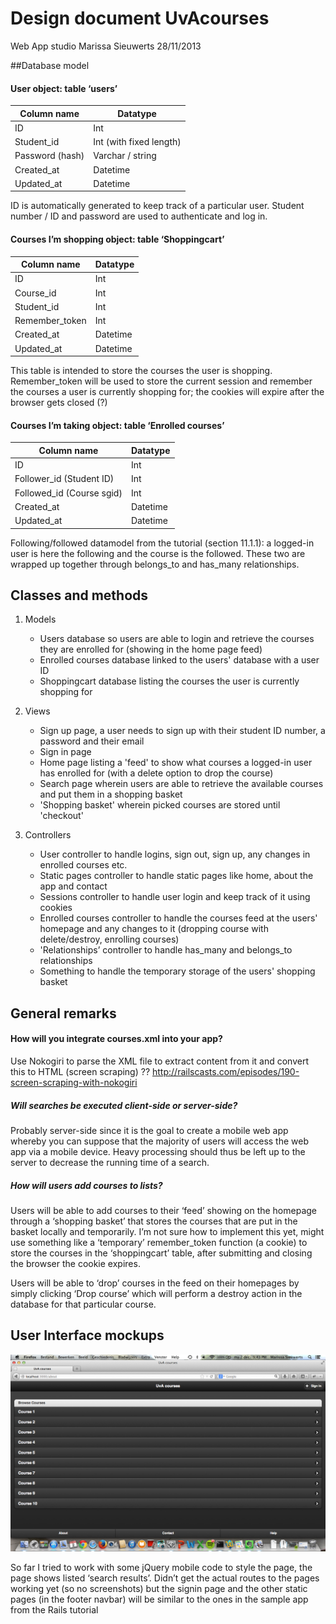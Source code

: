 # Design document UvAcourses
Web App studio
Marissa Sieuwerts
28/11/2013

##Database model

#### User object: table ‘users’

| Column name |	Datatype |
| ----| ---- |
| ID          |	Int      |
| Student_id  |	Int (with fixed length) |
| Password (hash)	| Varchar / string |
| Created_at | Datetime |
| Updated_at |	Datetime |

ID is automatically generated to keep track of a particular user. Student number / ID and password are used to authenticate and log in. 


#### Courses I’m shopping object: table ‘Shoppingcart’

| Column name | Datatype |
| ------  |  -----|
| ID| Int |
| Course_id	| Int |
| Student_id | Int |
| Remember_token |	Int |
| Created_at |	Datetime |
| Updated_at |	Datetime |

This table is intended to store the courses the user is shopping.
Remember_token will be used to store the current session and remember the courses a user is currently shopping for; the cookies will expire after the browser gets closed (?)


#### Courses I’m taking object: table ‘Enrolled courses’ 

| Column name |	Datatype |
| ------ | -------- |
| ID |	Int |
| Follower_id (Student ID) |	Int  |
| Followed_id (Course sgid)	| Int |
| Created_at |	Datetime |
| Updated_at |	Datetime |

Following/followed datamodel from the tutorial (section 11.1.1): a logged-in user is here the following and the course is the followed. These two are wrapped up together through belongs_to and has_many relationships.

## Classes and methods

1. Models 
	* Users database so users are able to login and retrieve the courses they are enrolled for (showing in the home page feed)
	* Enrolled courses database linked to the users' database with a user ID
	* Shoppingcart database listing the courses the user is currently shopping for

2. Views
	* Sign up page, a user needs to sign up with their student ID number, a password and their email
	* Sign in page
	* Home page listing a 'feed' to show what courses a logged-in user has enrolled for (with a delete option to drop the course)
	* Search page wherein users are able to retrieve the available courses and put them in a shopping basket
	* 'Shopping basket' wherein picked courses are stored until 'checkout'
	   
3. Controllers
	* User controller to handle logins, sign out, sign up, any changes in enrolled courses etc.
	* Static pages controller to handle static pages like home, about the app and contact
	* Sessions controller to handle user login and keep track of it using cookies	
	* Enrolled courses controller to handle the courses feed at the users' homepage and any changes to it (dropping course with delete/destroy, enrolling courses)
	* 'Relationships’ controller to handle has_many and belongs_to relationships
	* Something to handle the temporary storage of the users' shopping basket


## General remarks

#### How will you integrate courses.xml into your app?
Use Nokogiri to parse the XML file to extract content from it and convert this to HTML (screen scraping)  ??
http://railscasts.com/episodes/190-screen-scraping-with-nokogiri

##### Will searches be executed client-side or server-side?
Probably server-side since it is the goal to create a mobile web app whereby you can suppose that the majority of users will access the web app via a mobile device. Heavy  processing should thus be left up to the server to decrease the running time of a search. 

##### How will users add courses to lists?
Users will be able to add courses to their ‘feed’ showing on the homepage through a ‘shopping basket’ that stores the courses that are put in the basket locally and temporarily. I’m not sure how to implement this yet, might use something like a ‘temporary’ remember_token function (a cookie) to store the courses in the ‘shoppingcart’ table, after submitting and closing the browser the cookie expires.

Users will be able to ‘drop’ courses in the feed on their homepages by simply clicking ‘Drop course’ which will perform a destroy action in the database for that particular course.


## User Interface mockups

![alt text](https://github.com/marissasieuwerts/web_app/blob/master/doc/Schermafbeelding%202013-12-02%20om%2021.43.35.png "Mockup1")

So far I tried to work with some jQuery mobile code to style the page, the page shows listed ‘search results’.
Didn’t get the actual routes to the pages working yet (so no screenshots) but the signin page and the other static pages  (in the footer navbar) will be similar to the ones in the sample app from the Rails tutorial

